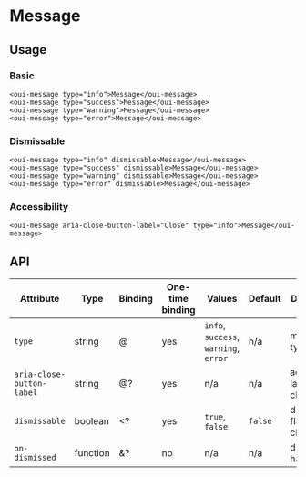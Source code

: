 # Message

## Usage

### Basic

```html:preview
<oui-message type="info">Message</oui-message>
<oui-message type="success">Message</oui-message>
<oui-message type="warning">Message</oui-message>
<oui-message type="error">Message</oui-message>
```

### Dismissable

```html:preview
<oui-message type="info" dismissable>Message</oui-message>
<oui-message type="success" dismissable>Message</oui-message>
<oui-message type="warning" dismissable>Message</oui-message>
<oui-message type="error" dismissable>Message</oui-message>
```

### Accessibility

```html:preview
<oui-message aria-close-button-label="Close" type="info">Message</oui-message>
```

## API

| Attribute                 | Type      | Binding   | One-time binding  | Values                                | Default   | Description
| ----                      | ----      | ----      | ----              | ----                                  | ----      | ----
| `type`                    | string    | @         | yes               | `info`, `success`, `warning`, `error` | n/a       | message type
| `aria-close-button-label` | string    | @?        | yes               | n/a                                   | n/a       | accessibility label for close button
| `dismissable`             | boolean   | <?        | yes               | `true`, `false`                       | `false`   | dismissable flag for close button
| `on-dismissed`            | function  | &?        | no                | n/a                                   | n/a       | dismissed handler
